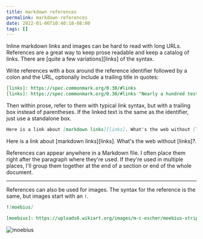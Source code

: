 ```yaml
---
title: markdown references
permalink: markdown-references
date: 2022-01-06T10:40:18-08:00
tags: []
---
```


Inline markdown links and images can be hard to read with long URLs. References
are a great way to keep prose readable and keep a catalog of links. There are
[quite a few variations][links] of the syntax.

Write references with a box around the reference identifier followed by a colon
and the URL, optionally include a trailing title in quotes:

```markdown
[links]: https://spec.commonmark.org/0.30/#links
[links]: https://spec.commonmark.org/0.30/#links "Nearly a hundred tests"
```

Then within prose, refer to them with typical link syntax, but with a trailing
box instead of parentheses. If the linked text is the same as the identifier,
just use a standalone box.

```markdown
Here is a link about [markdown links][links]. What's the web without [links]?.
```

Here is a link about [markdown links][links]. What's the web without [links]?.

References can appear anywhere in a Markdown file. I often place them right
after the paragraph where they're used. If they're used in multiple places, I'll
group them together at the end of a section or end of the whole document.

---

References can also be used for images. The syntax for the reference is the
same, but images start with an `!`.

```markdown
![moebius]

[moebius]: https://uploads6.wikiart.org/images/m-c-escher/moebius-strip-ii.jpg "Moebius Strip II, 1964"
```

![moebius]

[variations]: https://spec.commonmark.org/0.30/#links
[moebius]: https://uploads6.wikiart.org/images/m-c-escher/moebius-strip-ii.jpg "Moebius Strip II, 1964"
